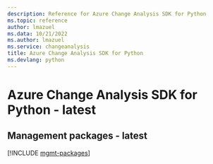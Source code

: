 ```yaml
---
description: Reference for Azure Change Analysis SDK for Python
ms.topic: reference
author: lmazuel
ms.data: 10/21/2022
ms.author: lmazuel
ms.service: changeanalysis
title: Azure Change Analysis SDK for Python
ms.devlang: python
---
```

# Azure Change Analysis SDK for Python - latest

## Management packages - latest
[!INCLUDE [mgmt-packages](change-analysis-mgmt-index.md)]